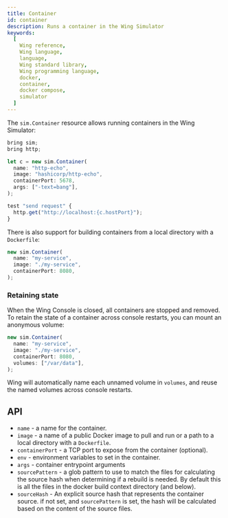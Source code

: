 ```yaml
---
title: Container
id: container
description: Runs a container in the Wing Simulator
keywords:
  [
    Wing reference,
    Wing language,
    language,
    Wing standard library,
    Wing programming language,
    docker,
    container,
    docker compose,
    simulator
  ]
---
```


The `sim.Container` resource allows running containers in the Wing Simulator:

```js
bring sim;
bring http;

let c = new sim.Container(
  name: "http-echo",
  image: "hashicorp/http-echo",
  containerPort: 5678,
  args: ["-text=bang"],
);

test "send request" {
  http.get("http://localhost:{c.hostPort}");
}
```

There is also support for building containers from a local directory with a `Dockerfile`:

```js
new sim.Container(
  name: "my-service",
  image: "./my-service",
  containerPort: 8080,
);
```

### Retaining state

When the Wing Console is closed, all containers are stopped and removed.
To retain the state of a container across console restarts, you can mount an anonymous volume:

```js
new sim.Container(
  name: "my-service",
  image: "./my-service",
  containerPort: 8080,
  volumes: ["/var/data"],
);
```

Wing will automatically name each unnamed volume in `volumes`, and reuse the named
volumes across console restarts.

## API

* `name` - a name for the container.
* `image` - a name of a public Docker image to pull and run or a path to a local directory with a
  `Dockerfile`.
* `containerPort` - a TCP port to expose from the container (optional).
* `env` - environment variables to set in the container.
* `args` - container entrypoint arguments
* `sourcePattern` - a glob pattern to use to match the files for calculating the source hash when
  determining if a rebuild is needed. By default this is all the files in the docker build context
  directory (and below).
* `sourceHash` - An explicit source hash that represents the container source. if not set, and
  `sourcePattern` is set, the hash will be calculated based on the content of the source files.


